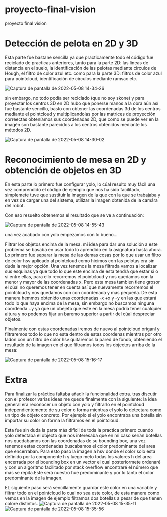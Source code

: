 # proyecto-final-vision
proyecto final vision


# Detección de pelota en 2D y 3D
Esta parte fue bastane sencilla ya que practicamente todo el código fue reciclado de practicas anteriores, tanto para la parte 2D: las lineas de distancia en el suelo, la identificación de las pelotas mediante circulos de Hough, el filtro de color azul etc. 
como para la parte 3D: filtros de color azul para pointcloud, identificación de circulos mediante ramsac etc.

![Captura de pantalla de 2022-05-08 14-34-26](https://user-images.githubusercontent.com/78978326/167296343-6a935045-ff98-4ca8-87bc-404445b74379.png)

sin embargo, no todo podía ser reciclado (que no soy skone) y para proyectar los centros 3D en 2D hubo que ponerse manos a la obra
aún así fue bastante sencillo, basto con obtener las coordenadas 3d de los centros mediante el pointcloud y multiplicandolas por las matrices de proyección correectas obteníamos sus coordenadas 2D, que como se puede ver en la imagén son bastante parecidos a los centros obtenidos mediante los métodos 2D.

![Captura de pantalla de 2022-05-08 14-30-02](https://user-images.githubusercontent.com/78978326/167296212-c2661f81-222d-4309-a455-9acd185f51f6.png)

# Reconocimiento de mesa en 2D y obtención de objetos en 3D
En esta parte lo primero fue configurar yolo, lo cúal resulto muy fácil una vez comprendido el código de ejemplo que nos ha sido facilitado, simplemete tuve que sustituir la imagen de la que con la que se trabajaba y en vez de cargar una del sistema, utilizar la imagen obtenida de la camára del robot.

Con eso resuelto obtenemos el resultado que se ve a continuación:

![Captura de pantalla de 2022-05-08 14-55-43](https://user-images.githubusercontent.com/78978326/167297157-6ed308c8-d9c8-4c84-bf83-9db71a9b6ed3.png)

una vez acabado con yolo empezamos con lo bueno...

Filtrar los objetos encima de la mesa. mi idea para dar una solución a este problema se basaba en usar todo lo aprendido en la asignatura hasta ahora.
Lo primero fue separar la mesa de las demas cosas por lo que usar un filtro de color hsv aplicado al pointcloud como hicimos con las pelotas era sin duda la mejor opción. Una vez tenemos la mesa filtrada vamos a localizar sus esquinas ya que todo lo que este encima de esta tendrá que estar si o si entre ellas, para ello recorremos el pointcloud y nos quedamos con la menor y mayor de las coordenadas x.
Pero esta mesa tambien tiene grosor el cúal no queremos tener en cuenta así que nuevamente recorremos el pointcloud y nos quedamos con con coordenada y más pequeña. De esta manera hemmos obtenido unas coordenadas -x +x y -y en las que estará todo lo que haya encima de la mesa, sin embargo no buscamos ninguna coordenda +y ya que un obejeto que este en la mesa podría tener cualquier altura y no podemos fijar un baremo superior a partir del cúal despreciar objetos.

Finalmente con estas coordenadas iremos de nuevo al pointcloud origanl y filtraremos todo lo que no esta dentro de estas coordenas mientras por otro ladon con un filtro de color hsv quitaremos la pared de fondo, obteniendo el resultado de la imagen en el que filtramos todos los objectos arriba de la mesa:

![Captura de pantalla de 2022-05-08 15-16-17](https://user-images.githubusercontent.com/78978326/167297991-b94644f2-245c-4bd8-a885-c89b70c2eed4.png)

# Extra

Para finalizar la práctica faltaba añadir la funcionalidad extra. tras discutir con el profesor varias ideas me quede finalmente con la siguiente:
la idea general era reconocer un objeto con yolo y filtrarlo en el pointcloud independientemente de su color o forma mientras el yolo lo detectara como un tipo de objeto concreto. Por ejemplo si el yolo encontraba una botella sin importar su color on forma la filtramos en el pointcloud.

Esta fue sin duda la parte más difícil de toda la practica primero cuando yolo detectaba el objecto que nos interesaba que en mi caso serían botellas nos quedabamos con las coordenadas de su bounding box, una vez tenemos estas coordenadas buscabamos el color predominante del area que encerraban. Para esto paso la imagen a hsv donde el color solo esta definido por la componente h y luego meto todas los valores h del  area encerrada por el bounding box en un vector el cual posteriormete ordenaré y con un algoritmo facilitado por stack overflow encontraré el número que más se repita.Este será nuestro hue predominante y por lo tanto el color predominante de la imagen.

EL siguiente paso será sencillamente guardar este color en una variable y filtrar todo en el pointcloud lo cual no sea este color, de esta manera como vemos en la imagen de ejemplo filtramos dos botellas a pesar de que tienen colore distintos.
![Captura de pantalla de 2022-05-08 15-35-11](https://user-images.githubusercontent.com/78978326/167298815-dd0be893-2dec-449f-b792-4863ba218fb6.png)![Captura de pantalla de 2022-05-08 15-35-56](https://user-images.githubusercontent.com/78978326/167298822-6e491da2-a2f4-4d11-9438-f2685487caa2.png)



